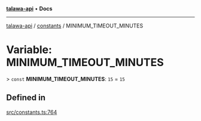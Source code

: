 [**talawa-api**](../../README.md) • **Docs**

***

[talawa-api](../../modules.md) / [constants](../README.md) / MINIMUM\_TIMEOUT\_MINUTES

# Variable: MINIMUM\_TIMEOUT\_MINUTES

\> `const` **MINIMUM\_TIMEOUT\_MINUTES**: `15` = `15`

## Defined in

[src/constants.ts:764](https://github.com/PalisadoesFoundation/talawa-api/blob/bba5d82264abb62b9e358a3d3fe1af18a8a8f6e4/src/constants.ts#L764)
